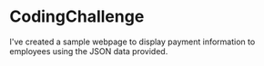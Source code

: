 # CodingChallenge

I've created a sample webpage to display payment information to employees using the JSON data provided. 